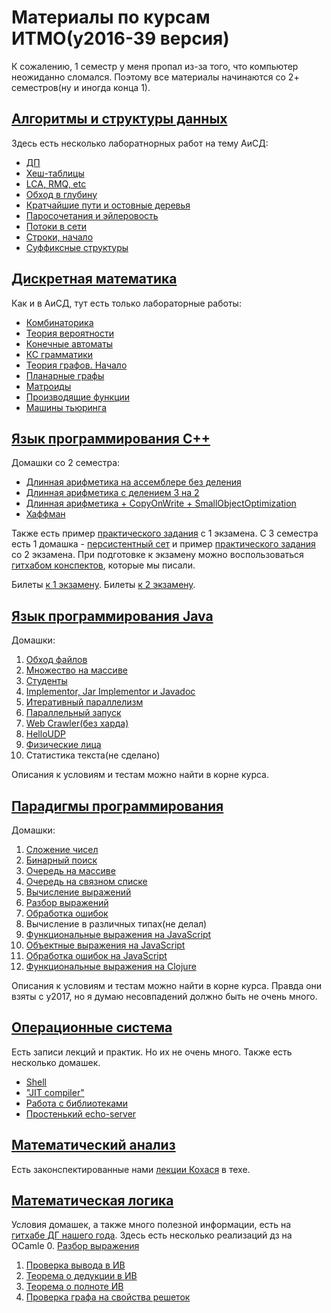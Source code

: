 # Материалы по курсам ИТМО(y2016-39 версия)
К сожалению, 1 семестр у меня пропал из-за того, что компьютер неожиданно сломался. Поэтому все материалы начинаются со 2+ семестров(ну и иногда конца 1).
## [Алгоритмы и структуры данных](https://github.com/evgeniyfeder/itmo/tree/master/algo/labs)
  Здесь есть несколько лаборатнорных работ на тему АиСД:
  * [ДП](https://github.com/evgeniyfeder/itmo/tree/master/algo/labs/dp)
  * [Хеш-таблицы](https://github.com/evgeniyfeder/itmo/tree/master/algo/labs/hash)
  * [LCA, RMQ, etc](https://github.com/evgeniyfeder/itmo/tree/master/algo/labs/range_quaries)
  * [Обход в глубину](https://github.com/evgeniyfeder/itmo/tree/master/algo/labs/dfs)
  * [Кратчайшие пути и остовные деревья](https://github.com/evgeniyfeder/itmo/tree/master/algo/labs/short_path_min_sp_tree)
  * [Паросочетания и эйлеровость](https://github.com/evgeniyfeder/itmo/tree/master/algo/labs/matching)
  * [Потоки в сети](https://github.com/evgeniyfeder/itmo/tree/master/algo/labs/flow)
  * [Строки, начало](https://github.com/evgeniyfeder/itmo/tree/master/algo/labs/strings)
  * [Суффиксные структуры](https://github.com/evgeniyfeder/itmo/tree/master/algo/labs/suffix)

## [Дискретная математика](https://github.com/evgeniyfeder/itmo/tree/master/da)
  Как и в АиСД, тут есть только лабораторные работы:
  * [Комбинаторика](https://github.com/evgeniyfeder/itmo/tree/master/da/comb)
  * [Теория вероятности](https://github.com/evgeniyfeder/itmo/tree/master/da/teor_ver)
  * [Конечные автоматы](https://github.com/evgeniyfeder/itmo/tree/master/da/avtomats)
  * [КС грамматики](https://github.com/evgeniyfeder/itmo/tree/master/da/ks)
  * [Теория графов. Начало](https://github.com/evgeniyfeder/itmo/tree/master/da/hameltonian)
  * [Планарные графы](https://github.com/evgeniyfeder/itmo/tree/master/da/planar)
  * [Матроиды](https://github.com/evgeniyfeder/itmo/tree/master/da/matroids)
  * [Производящие функции](https://github.com/evgeniyfeder/itmo/tree/master/da/gen_functions)
  * [Машины тьюринга](https://github.com/evgeniyfeder/itmo/tree/master/da/turing)

## [Язык программирования С++](https://github.com/evgeniyfeder/itmo/tree/master/cpp)
  Домашки со 2 семестра:
  * [Длинная арифметика на ассемблере без деления](https://github.com/evgeniyfeder/itmo/tree/master/cpp/2sem/asm)
  * [Длинная арифметика с делением 3 на 2](https://github.com/evgeniyfeder/itmo/tree/master/cpp/2sem/bigint)
  * [Длинная арифметика + CopyOnWrite + SmallObjectOptimization](https://github.com/evgeniyfeder/itmo/tree/master/cpp/2sem/bigint_opt)
  * [Хаффман](https://github.com/evgeniyfeder/itmo/tree/master/cpp/2sem/huffman_cmake)

Также есть пример [практического задания](https://github.com/evgeniyfeder/itmo/tree/master/cpp/2sem/list) с 1 экзамена. С 3 семестра есть 1 домашка - [персистентный сет](https://github.com/evgeniyfeder/itmo/tree/master/cpp/3sem/persistent_set) и пример [практического задания](https://github.com/evgeniyfeder/itmo/tree/master/cpp/3sem/persistent_set) со 2 экзамена.  При подготовке к экзамену можно воспользоваться [гитхабом конспектов](https://github.com/sorokin/cpp-notes), которые мы писали.

Билеты [к 1 экзамену](http://sorokin.github.io/cpp-course/).
Билеты [к 2 экзамену](https://github.com/sorokin/cpp11-course/blob/gh-pages/index.md).

## [Язык программирования Java](https://github.com/evgeniyfeder/itmo/tree/master/java)
Домашки:
1. [Обход файлов](https://github.com/evgeniyfeder/itmo/tree/master/java/java-advanced-2018/java/ru/ifmo/rain/feder/walk)
2. [Множество на массиве](https://github.com/evgeniyfeder/itmo/tree/master/java/java-advanced-2018/java/ru/ifmo/rain/feder/arrayset)
3. [Студенты](https://github.com/evgeniyfeder/itmo/tree/master/java/java-advanced-2018/java/ru/ifmo/rain/feder/student)
4. [Implementor, Jar Implementor и Javadoc](https://github.com/evgeniyfeder/itmo/tree/master/java/java-advanced-2018/java/ru/ifmo/rain/feder/implementor)
5. [Итеративный параллелизм](https://github.com/evgeniyfeder/itmo/tree/master/java/java-advanced-2018/java/ru/ifmo/rain/feder/concurrent)
6. [Параллельный запуск](https://github.com/evgeniyfeder/itmo/tree/master/java/java-advanced-2018/java/ru/ifmo/rain/feder/mapper)
7. [Web Crawler(без харда)](https://github.com/evgeniyfeder/itmo/tree/master/java/java-advanced-2018/java/ru/ifmo/rain/feder/crawler)
8. [HelloUDP](https://github.com/evgeniyfeder/itmo/tree/master/java/java-advanced-2018/java/ru/ifmo/rain/feder/hello)
9. [Физические лица](https://github.com/evgeniyfeder/itmo/tree/master/java/bank/src/ru/ifmo/feder/rmi)
10. Cтатистика текста(не сделано)

Описания к условиям и тестам можно найти в корне курса. 
## [Парадигмы программирования](https://github.com/evgeniyfeder/itmo/tree/master/paradigms)
Домашки:
1. [Сложение чисел](https://github.com/evgeniyfeder/itmo/tree/master/paradigms/java/hw-1)
2. [Бинарный поиск](https://github.com/evgeniyfeder/itmo/tree/master/paradigms/java/hw-2)
3. [Очередь на массиве](https://github.com/evgeniyfeder/itmo/tree/master/paradigms/java/hw-3)
4. [Очередь на связном списке](https://github.com/evgeniyfeder/itmo/tree/master/paradigms/java/hw-4)
5. [Вычисление выражений](https://github.com/evgeniyfeder/itmo/tree/master/paradigms/java/hw-5)
6. [Разбор выражений](https://github.com/evgeniyfeder/itmo/tree/master/paradigms/java/hw-6)
7. [Обработка ошибок](https://github.com/evgeniyfeder/itmo/tree/master/paradigms/java/hw-7/)
8. Вычисление в различных типах(не делал)
9. [Функциональные выражения на JavaScript](https://github.com/evgeniyfeder/itmo/tree/master/paradigms/js/js-1)
10. [Объектные выражения на JavaScript](https://github.com/evgeniyfeder/itmo/tree/master/paradigms/js/js2-2)
11. [Обработка ошибок на JavaScript](https://github.com/evgeniyfeder/itmo/tree/master/paradigms/js/js-3)
12. [Функциональные выражения на Clojure](https://github.com/evgeniyfeder/itmo/tree/master/paradigms/clojure/cl-1)

Описания к условиям и тестам можно найти в корне курса. Правда они взяты с y2017, но я думаю несовпадений должно быть не очень много.
## [Операционные система](https://github.com/evgeniyfeder/itmo/tree/master/os)
Есть записи лекций и практик. Но их не очень много. Также есть несколько домашек.
  * [Shell](https://github.com/evgeniyfeder/itmo/tree/master/os/hws/hw1)
  * ["JIT compiler"](https://github.com/evgeniyfeder/itmo/tree/master/os/hws/hw3)
  * [Работа с библиотеками](https://github.com/evgeniyfeder/itmo/tree/master/os/hws/hw4)
  * [Простенький echo-server](https://github.com/evgeniyfeder/itmo/tree/master/os/hws/hw5)

## [Математический анализ](https://github.com/evgeniyfeder/itmo/tree/master/matan)
Есть законспектированные нами [лекции Кохася](https://github.com/Dogzik/matan-tex/tree/9171485fe449b5e6705d3b12ec726177bab59b00) в техе.
## [Математическая логика](https://github.com/evgeniyfeder/itmo/tree/master/matlog)
Условия домашек, а также много полезной информации, есть на [гитхабе ДГ нашего года](https://github.com/shd/logic2018). Здесь есть несколько реализаций дз на OCamle
  0. [Разбор выражения](https://github.com/itegulov/hw0-reference-solutions/tree/c18ed95148fe4462ebb61f0b71088b53b810d1a6)
  1. [Проверка вывода в ИВ](https://github.com/evgeniyfeder/itmo/tree/master/matlog/hw1)
  2. [Теорема о дедукции в ИВ](https://github.com/evgeniyfeder/itmo/tree/master/matlog/hw2)
  3. [Теорема о полноте ИВ](https://github.com/evgeniyfeder/itmo/tree/master/matlog/hw3)
  4. [Проверка графа на свойства решеток](https://github.com/evgeniyfeder/itmo/tree/master/matlog/hw4)
